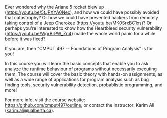 Ever wondered why the Ariane 5 rocket blew up (https://youtu.be/5tJPXYA0Nec), and how we could have possibly avoided that catastrophy? Or how we could have prevented hackers from remotely taking control of a Jeep Cherokee (https://youtu.be/MK0SrxBC1xs)? Or perhaps you're interested to know how the Heartbleed security vulnerability (https://youtu.be/WgrBrPW_Zn4) made the whole world panic for a while before it was fixed?

If you are, then "CMPUT 497 -- Foundations of Program Analysis" is for you!

In this course you will learn the basic concepts that enable you to ask analyze the runtime behaviour of programs without necessarily executing them. The course will cover the basic theory with hands-on assignments, as well as a wide range of applications for program analysis such as bug finding tools, security vulnerability detection, probablistic programming, and more!

For more info, visit the course website: https://github.com/cmput497/outline, or contact the instructor: Karim Ali (karim.ali@ualberta.ca).
